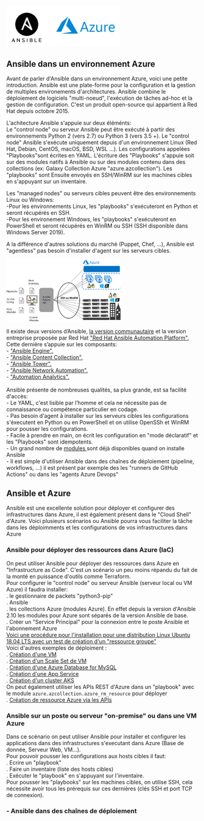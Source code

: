 <p class="flotte">
 <img src="./png/aa.png" width='300'/>
</p>

## Ansible dans un environnement Azure<br/>
Avant de parler d'Ansible dans un environnement Azure, voici une petite introduction. Ansible est une plate-forme pour la configuration et la gestion de multiples environements d'architectures. Ansible combine le déploiement de logiciels "multi-noeud", l'exécution de tâches ad-hoc et la gestion de configuration. C'est un produit open-source qui appartient à Red Hat depuis octobre 2015. <br/>

L'achitecture Ansible s'appuie sur deux éléménts:<br/>
Le "control node" ou serveur Ansible peut être exécuté à partir des environnements Python 2 (vers 2.7) ou Python 3 (vers 3.5 +). Le "control node" Ansible s'exécute uniquement depuis d'un environnement Linux (Red Hat, Debian, CentOS, macOS, BSD, WSL ...). Les configurations appelées "Playbooks"sont écrites en YAML. L'écriture des "Playbooks" s'appuie soit sur des modules natifs à Ansible ou sur des modules contenu dans des collections (ex: Galaxy Collection Azure "azure.azcollection"). Les "playbooks" sont Ensuite envoyés en SSH/WinRM sur les machines cibles en s'appuyant sur un inventaire. <br/>

Les "managed nodes" ou serveurs cibles peuvent être des environnements Linux ou Windows:<br/>
 -Pour les environnements Linux, les "playbooks" s'exécuteront en Python et seront récupérés en SSH.<br/>
 -Pour les environement Windows, les "playbooks" s'exécuteront en PowerShell et seront récupérés en WinRM ou SSH (SSH disponible dans Windows Server 2019).<br/>

A la différence d'autres solutions du marché (Puppet, Chef, ...), Ansible est "agentless" pas besoin d'installer d'agent sur les serveurs cibles.<br/>
<p class="flotte">
 <img src="./png/ansible-schema.png" width='300'/>
</p>
Il existe deux versions d’Ansible, <a href="www.ansible.com/community">la version communautaire</a> et la version entreprise proposée par Red Hat <a href="www.redhat.com/fr/technologies/management/ansible">"Red Hat Ansible Automation Platform".</a>
Cette dernière s’appuie sur les composants:<br/> 
 - <a href="https://www.ansible.com/products/engine">"Ansible Engine".</a><br/>
 - <a href="https://www.ansible.com/resources/webinars-training/collections-future-of-how-ansible-content-is-handled">"Ansible Content Collection".</a> <br/>
 - <a href="https://www.ansible.com/products/tower">"Ansible Tower".</a><br/>
 - <a href="https://www.redhat.com/cms/managed-files/ma-network-automation-for-everyone-e-book-f14954-201812-a4-fr.pdf">"Ansible Network Automation".</a><br/>
 - <a href="https://www.ansible.com/products/automation-analytics">"Automation Analytics".</a><br/></br>
Ansible présente de nombreuses qualités, sa plus grande, est sa facilité d'accès:<br/>
- Le YAML, c'est lisible par l’homme et cela ne nécessite pas de   connaissance ou compétence particulier en codage.<br/>
- Pas besoin d'agent à installer sur les serveurs cibles les configurations s'éxecutent en Python ou en PowerShell et on utilise OpenSSh et WinRM pour pousser les configurations.<br/>
- Facile à prendre en main, on écrit les configuration en "mode déclaratif" et les "Playbooks" sont idempotents.<br/>
- Un grand nombre de  <a href="https://docs.ansible.com/ansible/2.9/modules/list_of_all_modules.html"> modules </a> sont déjà disponibles quand on installe Ansible<br/>
- Il est simple d'utiliser Ansible dans des chaînes de déploiement (pipeline, workflows, ...) il est présent par exemple des les "runners de GitHub Actions" ou dans les "agents Azure Devops"<br/> 








## Ansible et Azure
Ansible est une excellente solution pour déployer et configurer des infrastructures dans Azure, il est également présent dans le "Cloud Shell" d'Azure. Voici plusieurs scénarios ou Ansible pourra vous faciliter la tâche dans les déploimments et les configurations de vos infrastructures dans Azure<br/>

### Ansible pour déployer des ressources dans Azure (IaC)<br/>
On peut utiliser Ansible pour déployer des ressources dans Azure en "Infrastructure as Code". C'est un scénario un peu moins répandu du fait de la monté en puissance d'outils comme Terraform.<br/>
Pour configurer le "control node" ou serveur Ansible (serveur local ou VM Azure) il faudra installer:<br/>
. le gestionnaire de packets "python3-pip"<br/>
. Ansible<br/>
. les collections Azure (modules Azure). En effet depuis la version d'Ansible 2.10 les modules pour Azure sont séparés de la version Ansible de base.<br/>
. Créer un "Service Principal" pour la connexion entre le poste Ansible et l'abonnement Azure<br/> 
 <a href="https://github.com/Pierre-Chesne/Ansible_Azure/tree/main/Installation"> Voici une procédure pour l'installation pour une distribution Linux Ubuntu 18.04 LTS avec un test de création d'un "ressource groupe" </a> <br/>
 Voici d'autres exemples de déploiment :<br/>
 . <a href="https://github.com/Pierre-Chesne/Ansible_Azure/tree/main/Playbooks/IaC/VM"> Création d'une VM </a><br/>
 . <a href="https://github.com/Pierre-Chesne/Ansible_Azure/tree/main/Playbooks/IaC/VMSS"> Création d'un Scale Set de VM</a><br/>
 . <a href="https://github.com/Pierre-Chesne/Ansible_Azure/tree/main/Playbooks/IaC/Mysql">Création d'une Azure Database for MySQL</a><br/>
 . <a href="https://github.com/Pierre-Chesne/Ansible_Azure/tree/main/Playbooks/IaC/AppService">Création d'une App Service</a><br/>
 . <a href="https://github.com/Pierre-Chesne/Ansible_Azure/tree/main/Playbooks/IaC/AKS">Création d'un cluster AKS</a><br/>
 On peut également utiliser les APIs REST d'Azure dans un "playbook" avec le module ``azure.azcollection.azure_rm_resource`` pour déployer <br/>
 . <a href="https://github.com/Pierre-Chesne/Ansible_Azure/tree/main/Playbooks/IaC/API">Création de ressource Azure via les APIs</a><br/> 

 ### Ansible sur un poste ou serveur "on-premise" ou dans une VM Azure<br/>
 Dans ce scénario on peut utiliser Ansible pour installer et configurer les applications dans des infrastructures s'executant dans Azure (Base de donnée, Serveur Web, VM...).<br/>Pour pouvoir pousser les configurations aux hosts cibles il faut:<br/>
 . Ecrire un "playbook"<br/>
 . Faire un inventaire (liste des hosts cibles)<br/>
 . Exécuter le "playbook" en s'appuyant sur l'inventaire.<br/>
 Pour pousser les "playbooks" sur les machines cibles, on utilise SSH, cela nécessite avoir tous les prérequis sur ces dernières (clés SSH et port TCP de connexion).<br/>  

### - Ansible dans des chaînes de déploiement<br/>









